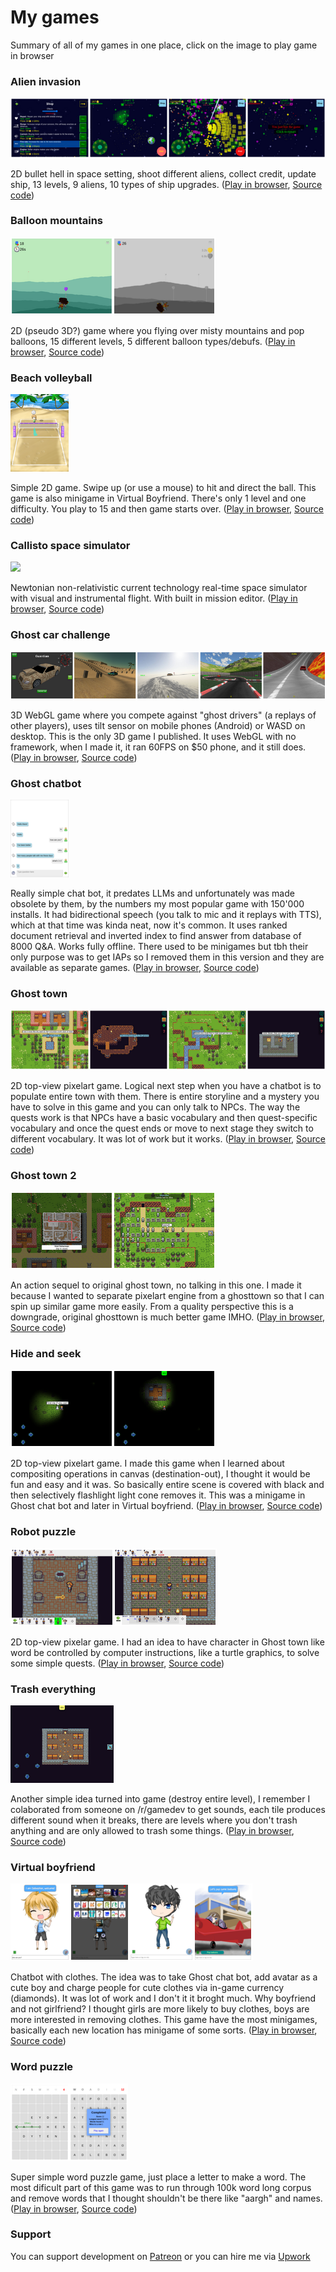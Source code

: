 # My games

Summary of all of my games in one place, click on the image to play game in browser

### Alien invasion ###
[<img src="image/alien_invasion.png">](https://dvhx.github.io/game-alien-invasion/)

2D bullet hell in space setting, shoot different aliens, collect credit, update ship, 13 levels, 9 aliens, 10 types of ship upgrades. 
([Play in browser](https://dvhx.github.io/game-alien-invasion/), [Source code](https://github.com/dvhx/game-alien-invasion))

### Balloon mountains ###
[<img src="image/balloon_mountains.png">](https://dvhx.github.io/game-balloon-mountains/)

2D (pseudo 3D?) game where you flying over misty mountains and pop balloons, 15 different levels, 5 different balloon types/debufs. 
([Play in browser](https://dvhx.github.io/game-balloon-mountains), [Source code](https://github.com/dvhx/game-balloon-mountains))

### Beach volleyball ###
[<img src="image/beach_volleyball.png">](https://dvhx.github.io/game-beach-volleyball)

Simple 2D game. Swipe up (or use a mouse) to hit and direct the ball. This game is also minigame in Virtual Boyfriend. There's only 1 level and one difficulty. You play to 15 and then game starts over. 
([Play in browser](https://dvhx.github.io/game-beach-volleyball), [Source code](https://github.com/dvhx/game-beach-volleyball))

### Callisto space simulator ###
[<img src="image/callisto.jpg">](https://dvhx.github.io/game-callisto-space-simulator)

Newtonian non-relativistic current technology real-time space simulator with visual and instrumental flight. With built in mission editor.
([Play in browser](https://dvhx.github.io/game-callisto-space-simulator), [Source code](https://github.com/dvhx/game-callisto-space-simulator))

### Ghost car challenge ###
[<img src="image/ghost_car_challenge.png">](https://dvhx.github.io/game-ghost-car-challenge)

3D WebGL game where you compete against "ghost drivers" (a replays of other players), uses tilt sensor on mobile phones (Android) or WASD on desktop. This is the only 3D game I published. It uses WebGL with no framework, when I made it, it ran 60FPS on $50 phone, and it still does.
([Play in browser](https://dvhx.github.io/game-ghost-car-challenge), [Source code](https://github.com/dvhx/game-ghost-car-challenge))

### Ghost chatbot ###
[<img src="image/ghost_chat_bot.png">](https://dvhx.github.io/game-ghost-chatbot)

Really simple chat bot, it predates LLMs and unfortunately was made obsolete by them, by the numbers my most popular game with 150'000 installs. It had bidirectional speech (you talk to mic and it replays with TTS), which at that time was kinda neat, now it's common. It uses ranked document retrieval and inverted index to find answer from database of 8000 Q&A. Works fully offline. There used to be minigames but tbh their only purpose was to get IAPs so I removed them in this version and they are available as separate games.
([Play in browser](https://dvhx.github.io/game-ghost-chatbot), [Source code](https://github.com/dvhx/game-ghost-chatbot))

### Ghost town ###
[<img src="image/ghosttown.png">](https://dvhx.github.io/game-ghost-town)

2D top-view pixelart game. Logical next step when you have a chatbot is to populate entire town with them. There is entire storyline and a mystery you have to solve in this game and you can only talk to NPCs. The way the quests work is that NPCs have a basic vocabulary and then quest-specific vocabulary and once the quest ends or move to next stage they switch to different vocabulary. It was lot of work but it works.
([Play in browser](https://dvhx.github.io/game-ghost-town), [Source code](https://github.com/dvhx/game-ghost-town))

### Ghost town 2 ###
[<img src="image/ghosttown2.png">](https://dvhx.github.io/game-ghost-town-2)

An action sequel to original ghost town, no talking in this one. I made it because I wanted to separate pixelart engine from a ghosttown so that I can spin up similar game more easily. From a quality perspective this is a downgrade, original ghosttown is much better game IMHO.
([Play in browser](https://dvhx.github.io/game-ghost-town-2), [Source code](https://github.com/dvhx/game-ghost-town-2))

### Hide and seek ###
[<img src="image/hide_and_seek.png">](https://dvhx.github.io/game-hide-and-seek)

2D top-view pixelart game. I made this game when I learned about compositing operations in canvas (destination-out), I thought it would be fun and easy and it was. So basically entire scene is covered with black and then selectively flashlight light cone removes it. This was a minigame in Ghost chat bot and later in Virtual boyfriend.
([Play in browser](https://dvhx.github.io/game-hide-and-seek), [Source code](https://github.com/dvhx/game-hide-and-seek))

### Robot puzzle ###
[<img src="image/robot_puzzle.png">](https://dvhx.github.io/game-robot-puzzle)

2D top-view pixelar game. I had an idea to have character in Ghost town like word be controlled by computer instructions, like a turtle graphics, to solve some simple quests.
([Play in browser](https://dvhx.github.io/game-robot-puzzle), [Source code](https://github.com/dvhx/game-robot-puzzle))

### Trash everything ###
[<img src="image/trash_everything.png">](https://dvhx.github.io/game-trash-everything)

Another simple idea turned into game (destroy entire level), I remember I colaborated from someone on /r/gamedev to get sounds, each tile produces different sound when it breaks, there are levels where you don't trash anything and are only allowed to trash some things. 
([Play in browser](https://dvhx.github.io/game-trash-everything), [Source code](https://github.com/dvhx/game-trash-everything))

### Virtual boyfriend ###
[<img src="image/virtual_boyfriend.png">](https://dvhx.github.io/game-virtual-boyfriend)

Chatbot with clothes. The idea was to take Ghost chat bot, add avatar as a cute boy and charge people for cute clothes via in-game currency (diamonds). It was lot of work and I don't it it broght much. Why boyfriend and not girlfriend? I thought girls are more likely to buy clothes, boys are more interested in removing clothes. This game have the most minigames, basically each new location has minigame of some sorts.
([Play in browser](https://dvhx.github.io/game-virtual-boyfriend), [Source code](https://github.com/dvhx/game-virtual-boyfriend))

### Word puzzle ###
[<img src="image/word_puzzle.png">](https://dvhx.github.io/game-word-puzzle)

Super simple word puzzle game, just place a letter to make a word. The most dificult part of this game was to run through 100k word long corpus and remove words that I thought shouldn't be there like "aargh" and names.
([Play in browser](https://dvhx.github.io/game-word-puzzle), [Source code](https://github.com/dvhx/game-word-puzzle))

### Support

You can support development on [Patreon](https://www.patreon.com/DusanHalicky) or you can hire me via [Upwork](https://www.upwork.com/freelancers/~013b4c3d6e772fdb01)
